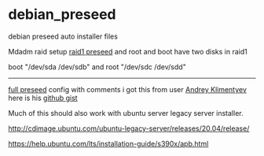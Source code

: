 # debian_preseed
debian preseed auto installer files



 Mdadm raid setup [raid1 preseed](raid1_preseed)
 and root and boot have two disks in raid1

boot "/dev/sda /dev/sdb" and root "/dev/sdc /dev/sdd" 




---
 [full preseed](full_preseed) config with comments i got this from user  [ Andrey Klimentyev ](https://github.com/zuzzas?tab=repositories)
here is his  [github gist](https://gist.github.com/zuzzas/a1695344162ac7fa124e15855ce0768f)


Much of this should also work with ubuntu server legacy server installer. 


http://cdimage.ubuntu.com/ubuntu-legacy-server/releases/20.04/release/

https://help.ubuntu.com/lts/installation-guide/s390x/apb.html


